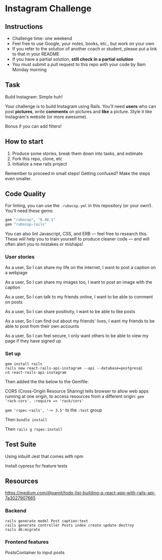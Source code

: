 # Instagram Challenge

## Instructions

- Challenge time: one weekend
- Feel free to use Google, your notes, books, etc., but work on your own
- If you refer to the solution of another coach or student, please put a link to that in your README
- If you have a partial solution, **still check in a partial solution**
- You must submit a pull request to this repo with your code by 9am Monday morning

## Task

Build Instagram: Simple huh!

Your challenge is to build Instagram using Rails. You'll need **users** who can post **pictures**, write **comments** on pictures and **like** a picture. Style it like Instagram's website (or more awesome).

Bonus if you can add filters!

## How to start

1. Produce some stories, break them down into tasks, and estimate
2. Fork this repo, clone, etc
3. Initialize a new rails project

Remember to proceed in small steps! Getting confused? Make the steps even smaller.

## Code Quality

For linting, you can use the `.rubocop.yml` in this repository (or your own!).
You'll need these gems:

```ruby
gem "rubocop", "0.48.1"
gem "rubocop-rails"
```

You can also lint Javascript, CSS, and ERB — feel free to research this. These
will help you to train yourself to produce cleaner code — and will often alert
you to mistakes or mishaps!

### User stories

As a user,
So I can share my life on the internet,
I want to post a caption on a webpage

As a user,
So I can share my images too,
I want to post an image with the caption

As a user,
So I can talk to my friends online,
I want to be able to comment on posts

As a user,
So I can share positivity,
I want to be able to like posts

As a user,
So I can find out about my friends' lives,
I want my friends to be able to post from their own accounts

As a user,
So I can feel secure,
I only want others to be able to view my page if they have signed up

### Set up

```
gem install rails
rails new react-rails-api-instagram --api --database=postgresql
cd react-rails-api-instagram
```

Then added the the below to the Gemfile:

CORS (Cross-Origin Resource Sharing) tells browser to allow web apps running at one origin, to access resources from a different origin:
`gem 'rack-cors', :require => 'rack/cors'`

`gem 'rspec-rails', '~> 3.5'` to the `:test` group

Then `bundle install`

Then `rails g rspec:install`

## Test Suite

Using inbuilt Jest that comes with npm

Install cypress for feature tests

## Resources

https://medium.com/@pamit/todo-list-building-a-react-app-with-rails-api-7a3027907665

### Backend

```
rails generate model Post caption:text
rails generate controller Posts index create update destroy
rails db:migrate
```

### Frontend features

PostsContainer to input posts
